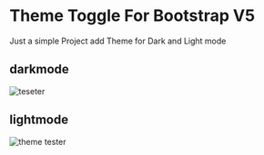 # Theme Toggle For Bootstrap V5

Just a simple Project add Theme for Dark and Light mode

## darkmode

![teseter](https://user-images.githubusercontent.com/99959044/217101628-34bd44b0-5fae-4238-b756-40197363248c.PNG)


## lightmode

![theme tester](https://user-images.githubusercontent.com/99959044/217101766-7c40f79d-c617-4e9f-b232-069d1838bba8.PNG)
